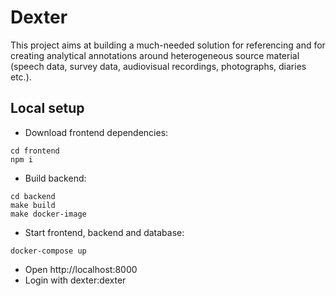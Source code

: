 # Dexter

This project aims at building a much-needed solution for referencing and for creating analytical annotations around heterogeneous source material (speech data, survey data, audiovisual recordings, photographs, diaries etc.).

## Local setup

- Download frontend dependencies:
```shell
cd frontend
npm i
```

- Build backend:
```shell
cd backend
make build
make docker-image
```

- Start frontend, backend and database:
```shell
docker-compose up
```

- Open http://localhost:8000 
- Login with dexter:dexter
